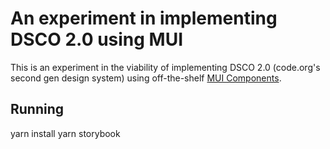 # An experiment in implementing DSCO 2.0 using MUI

This is an experiment in the viability of implementing DSCO 2.0 (code.org's second gen design system) using off-the-shelf [MUI Components](https://mui.com/material-ui/all-components/).

## Running

yarn install
yarn storybook
